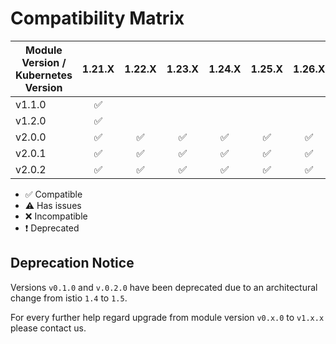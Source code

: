 # Compatibility Matrix

| Module Version / Kubernetes Version |       1.21.X       |       1.22.X       |       1.23.X       |       1.24.X       |       1.25.X       |       1.26.X       |       1.27.X       |
| ----------------------------------- | :----------------: | :----------------: | :----------------: | :----------------: | :----------------: | :----------------: | :----------------: |
| v1.1.0                              | :white_check_mark: |                    |                    |                    |                    |                    |                    |
| v1.2.0                              | :white_check_mark: |                    |                    |                    |                    |                    |                    |
| v2.0.0                              | :white_check_mark: | :white_check_mark: | :white_check_mark: | :white_check_mark: | :white_check_mark: | :white_check_mark: | :white_check_mark: |
| v2.0.1                              | :white_check_mark: | :white_check_mark: | :white_check_mark: | :white_check_mark: | :white_check_mark: | :white_check_mark: | :white_check_mark: |
| v2.0.2                              | :white_check_mark: | :white_check_mark: | :white_check_mark: | :white_check_mark: | :white_check_mark: | :white_check_mark: | :white_check_mark: |

- :white_check_mark: Compatible
- :warning: Has issues
- :x: Incompatible
- :exclamation: Deprecated

## Deprecation Notice

Versions `v0.1.0` and `v.0.2.0` have been deprecated due to an architectural change from istio `1.4` to `1.5`.

For every further help regard upgrade from module version `v0.x.0` to `v1.x.x` please contact us.
